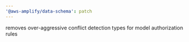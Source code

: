 ```yaml
---
'@aws-amplify/data-schema': patch
---
```


removes over-aggressive conflict detection types for model authorization rules
